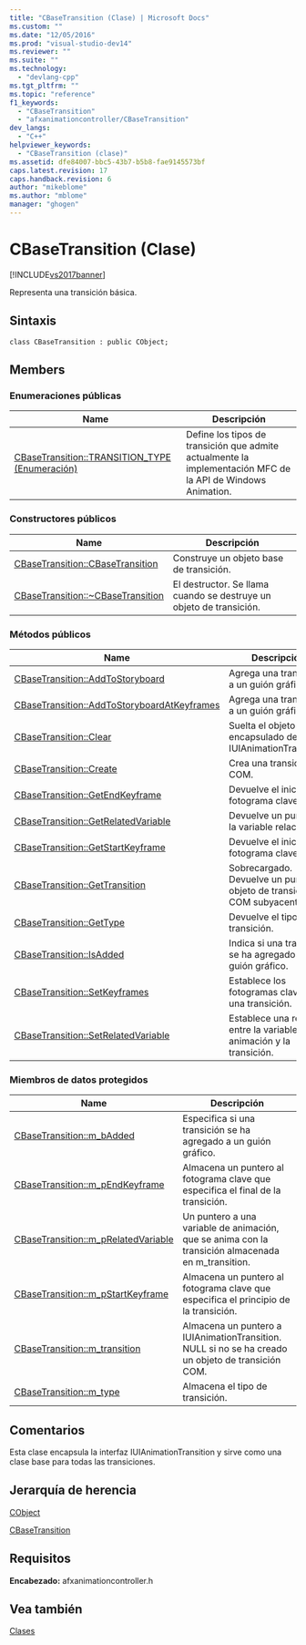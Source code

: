 ```yaml
---
title: "CBaseTransition (Clase) | Microsoft Docs"
ms.custom: ""
ms.date: "12/05/2016"
ms.prod: "visual-studio-dev14"
ms.reviewer: ""
ms.suite: ""
ms.technology: 
  - "devlang-cpp"
ms.tgt_pltfrm: ""
ms.topic: "reference"
f1_keywords: 
  - "CBaseTransition"
  - "afxanimationcontroller/CBaseTransition"
dev_langs: 
  - "C++"
helpviewer_keywords: 
  - "CBaseTransition (clase)"
ms.assetid: dfe84007-bbc5-43b7-b5b8-fae9145573bf
caps.latest.revision: 17
caps.handback.revision: 6
author: "mikeblome"
ms.author: "mblome"
manager: "ghogen"
---
```

# CBaseTransition (Clase)
[!INCLUDE[vs2017banner](../../assembler/inline/includes/vs2017banner.md)]

Representa una transición básica.  
  
## Sintaxis  
  
```  
class CBaseTransition : public CObject;  
```  
  
## Members  
  
### Enumeraciones públicas  
  
|Name|Descripción|  
|----------|-----------------|  
|[CBaseTransition::TRANSITION\_TYPE \(Enumeración\)](../Topic/CBaseTransition::TRANSITION_TYPE%20Enumeration.md)|Define los tipos de transición que admite actualmente la implementación MFC de la API de Windows Animation.|  
  
### Constructores públicos  
  
|Name|Descripción|  
|----------|-----------------|  
|[CBaseTransition::CBaseTransition](../Topic/CBaseTransition::CBaseTransition.md)|Construye un objeto base de transición.|  
|[CBaseTransition::~CBaseTransition](../Topic/CBaseTransition::~CBaseTransition.md)|El destructor.  Se llama cuando se destruye un objeto de transición.|  
  
### Métodos públicos  
  
|Name|Descripción|  
|----------|-----------------|  
|[CBaseTransition::AddToStoryboard](../Topic/CBaseTransition::AddToStoryboard.md)|Agrega una transición a un guión gráfico.|  
|[CBaseTransition::AddToStoryboardAtKeyframes](../Topic/CBaseTransition::AddToStoryboardAtKeyframes.md)|Agrega una transición a un guión gráfico.|  
|[CBaseTransition::Clear](../Topic/CBaseTransition::Clear.md)|Suelta el objeto COM encapsulado de IUIAnimationTransition.|  
|[CBaseTransition::Create](../Topic/CBaseTransition::Create.md)|Crea una transición COM.|  
|[CBaseTransition::GetEndKeyframe](../Topic/CBaseTransition::GetEndKeyframe.md)|Devuelve el inicio del fotograma clave.|  
|[CBaseTransition::GetRelatedVariable](../Topic/CBaseTransition::GetRelatedVariable.md)|Devuelve un puntero a la variable relacionada.|  
|[CBaseTransition::GetStartKeyframe](../Topic/CBaseTransition::GetStartKeyframe.md)|Devuelve el inicio del fotograma clave.|  
|[CBaseTransition::GetTransition](../Topic/CBaseTransition::GetTransition.md)|Sobrecargado.  Devuelve un puntero al objeto de transición COM subyacente.|  
|[CBaseTransition::GetType](../Topic/CBaseTransition::GetType.md)|Devuelve el tipo de transición.|  
|[CBaseTransition::IsAdded](../Topic/CBaseTransition::IsAdded.md)|Indica si una transición se ha agregado a un guión gráfico.|  
|[CBaseTransition::SetKeyframes](../Topic/CBaseTransition::SetKeyframes.md)|Establece los fotogramas clave para una transición.|  
|[CBaseTransition::SetRelatedVariable](../Topic/CBaseTransition::SetRelatedVariable.md)|Establece una relación entre la variable de animación y la transición.|  
  
### Miembros de datos protegidos  
  
|Name|Descripción|  
|----------|-----------------|  
|[CBaseTransition::m\_bAdded](../Topic/CBaseTransition::m_bAdded.md)|Especifica si una transición se ha agregado a un guión gráfico.|  
|[CBaseTransition::m\_pEndKeyframe](../Topic/CBaseTransition::m_pEndKeyframe.md)|Almacena un puntero al fotograma clave que especifica el final de la transición.|  
|[CBaseTransition::m\_pRelatedVariable](../Topic/CBaseTransition::m_pRelatedVariable.md)|Un puntero a una variable de animación, que se anima con la transición almacenada en m\_transition.|  
|[CBaseTransition::m\_pStartKeyframe](../Topic/CBaseTransition::m_pStartKeyframe.md)|Almacena un puntero al fotograma clave que especifica el principio de la transición.|  
|[CBaseTransition::m\_transition](../Topic/CBaseTransition::m_transition.md)|Almacena un puntero a IUIAnimationTransition.  NULL si no se ha creado un objeto de transición COM.|  
|[CBaseTransition::m\_type](../Topic/CBaseTransition::m_type.md)|Almacena el tipo de transición.|  
  
## Comentarios  
 Esta clase encapsula la interfaz IUIAnimationTransition y sirve como una clase base para todas las transiciones.  
  
## Jerarquía de herencia  
 [CObject](../../mfc/reference/cobject-class.md)  
  
 [CBaseTransition](../../mfc/reference/cbasetransition-class.md)  
  
## Requisitos  
 **Encabezado:** afxanimationcontroller.h  
  
## Vea también  
 [Clases](../../mfc/reference/mfc-classes.md)